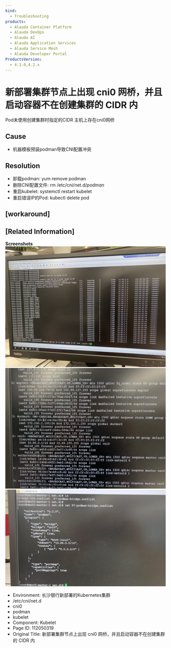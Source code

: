 ```yaml
---
kind:
  - Troubleshooting
products:
  - Alauda Container Platform
  - Alauda DevOps
  - Alauda AI
  - Alauda Application Services
  - Alauda Service Mesh
  - Alauda Developer Portal
ProductsVersion:
  - 4.1.0,4.2.x
---
```

<!-- A type of document that involves encountering a fault, diagnosing it, performing root cause analysis, and providing solutions. -->

# 新部署集群节点上出现 cni0 网桥，并且启动容器不在创建集群的 CIDR 内

Pod未使用创建集群时指定的CIDR 主机上存在cni0网桥

## Cause
- 机器模板预装podman导致CNI配置冲突

## Resolution
- 卸载podman: yum remove podman
- 删除CNI配置文件: rm /etc/cni/net.d/*podman*
- 重启kubelet: systemctl restart kubelet
- 重启错误IP的Pod: kubectl delete pod <pod-name>

## [workaround]

## [Related Information]
**Screenshots**
![](assets/xin-bu-shu-ji-qun-jie-dian-shang-chu-xian-cni0-wang-qiao-bing-qie-qi-dong-rong-q/image2022-4-11_11-16-54.png)
![](assets/xin-bu-shu-ji-qun-jie-dian-shang-chu-xian-cni0-wang-qiao-bing-qie-qi-dong-rong-q/image2022-4-11_11-17-3.png)
![](assets/xin-bu-shu-ji-qun-jie-dian-shang-chu-xian-cni0-wang-qiao-bing-qie-qi-dong-rong-q/image2022-4-11_11-18-30.png)
- Environment: 长沙银行新部署的Kubernetes集群
- /etc/cni/net.d
- cni0
- podman
- kubelet
- Component: Kubelet
- Page ID: 112050319
- Original Title: 新部署集群节点上出现 cni0 网桥，并且启动容器不在创建集群的 CIDR 内

